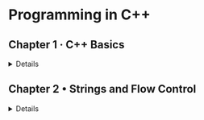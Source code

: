 # Programming in C++

## Chapter 1 · C++ Basics

<details>

<summary>Details</summary>

### Introduction to C++

- [Hello World](./Chapter%201%3A%20C%2B%2B%20Basics/1.%20Introduction%20to%20C%2B%2B/01.Hello%20World.cpp)
- [Print Two Lines](./Chapter%201%3A%20C%2B%2B%20Basics/1.%20Introduction%20to%20C%2B%2B/02.Print%20Two%20Lines.cpp)

### Variables

- [String to Integer](./Chapter%201%3A%20C%2B%2B%20Basics/2.Variables/String%20to%20Integer.cpp)
- [String to Boolean](./Chapter%201%3A%20C%2B%2B%20Basics/2.Variables/String%20to%20Boolean.cpp)
- [Integer to string](./Chapter%201%3A%20C%2B%2B%20Basics/2.Variables/Integer%20to%20string.cpp)

### Operators

- [Add Two Numbers](./Chapter%201%3A%20C%2B%2B%20Basics//3.Operators/01.Add%20Two%20Numbers.cpp)
- [Checking Boolean Equality](./Chapter%201%3A%20C%2B%2B%20Basics//3.Operators/02.Checking%20Boolean%20Equality.cpp)
- [Comparing Numbers](./Chapter%201%3A%20C%2B%2B%20Basics//3.Operators/03.Comparing%20Numbers.cpp)
- [Multiplying Numbers](./Chapter%201%3A%20C%2B%2B%20Basics//3.Operators/04.Multiplying%20Numbers.cpp)
- [Checking Boolean Inequality](./Chapter%201%3A%20C%2B%2B%20Basics//3.Operators/05.Checking%20Boolean%20Inequality.cpp)
- [Subtracting Numbers](./Chapter%201%3A%20C%2B%2B%20Basics//3.Operators/06.Subtracting%20Numbers.cpp)
- [Checking Value Equality](./Chapter%201%3A%20C%2B%2B%20Basics//3.Operators/07.Checking%20Value%20Equality.cpp)
- [Checking Less Than](./Chapter%201%3A%20C%2B%2B%20Basics//3.Operators/08.Checking%20Less%20Than.cpp)
- [Dividing Numbers](./Chapter%201%3A%20C%2B%2B%20Basics//3.Operators/09.Dividing%20Numbers.cpp)
- [Checking Value Inequality](./Chapter%201%3A%20C%2B%2B%20Basics//3.Operators/10.Checking%20Value%20Inequality.cpp)
- [Finding Remainders](./Chapter%201%3A%20C%2B%2B%20Basics//3.Operators/11.Finding%20Remainders.cpp)
- [Incrementing](./Chapter%201%3A%20C%2B%2B%20Basics//3.Operators/12.Incrementing.cpp)
- [Decrementing](./Chapter%201%3A%20C%2B%2B%20Basics//3.Operators/13.Decrementing.cpp)
- [Adding and Assigning](./Chapter%201%3A%20C%2B%2B%20Basics//3.Operators/14.Adding%20and%20Assigning.cpp)
- [Multiplying and Assigning](./Chapter%201%3A%20C%2B%2B%20Basics//3.Operators/15.Multiplying%20and%20Assigning.cpp)
- [Area of a Square](./Chapter%201%3A%20C%2B%2B%20Basics//3.Operators/16.Area%20of%20a%20Square.cpp)
- [Nth Term in an AP](./Chapter%201%3A%20C%2B%2B%20Basics//3.Operators/17.Nth%20Term%20in%20an%20AP.cpp)
- [Calculate area of Circle](./Chapter%201%3A%20C%2B%2B%20Basics//3.Operators/18.Calculate%20area%20of%20Circle.cpp)
- [Fahrenheit to Celcius](./Chapter%201%3A%20C%2B%2B%20Basics//3.Operators/19.Fahrenheit%20to%20Celcius.cpp)
- [Calculate volume of Cylinder](./Chapter%201%3A%20C%2B%2B%20Basics//3.Operatrs/20.Calculate%20volume%20of%20Cylinder.cpp)

</details>

## Chapter 2 • Strings and Flow Control

<details>

<summary>Details</summary>

### Strings and Math functions

- [Waiting Time](./Chapter%202%3A%20Strings%20and%20Flow%20Control/1.Strings%20and%20Math%20functions/01.Waiting%20Time.cpp)
- [Nobits's Test](./Chapter%202%3A%20Strings%20and%20Flow%20Control/1.Strings%20and%20Math%20functions/02.Nobitas's%20Test.cpp)
- [Ram Grades](./Chapter%202%3A%20Strings%20and%20Flow%20Control/1.Strings%20and%20Math%20functions/03.Ram%20Grades.cpp)
- [Increment and Decrement](./Chapter%202%3A%20Strings%20and%20Flow%20Control/1.Strings%20and%20Math%20functions/04.Increment%20and%20Decrement.cpp)
- [Nobita and Profit](./Chapter%202%3A%20Strings%20and%20Flow%20Control/1.Strings%20and%20Math%20functions/05.Nobita%20and%20Profit.cpp)
- [Operators](./Chapter%202%3A%20Strings%20and%20Flow%20Control/1.Strings%20and%20Math%20functions/06.Operators.cpp)
- [Simple Sum](./Chapter%202%3A%20Strings%20and%20Flow%20Control/1.Strings%20and%20Math%20functions/07.Simple%20Sum.cpp)
- [Dishes](./Chapter%202%3A%20Strings%20and%20Flow%20Control/1.Strings%20and%20Math%20functions/08.Dishes.cpp)
- [Steps Execution](./Chapter%202%3A%20Strings%20and%20Flow%20Control/1.Strings%20and%20Math%20functions/09.Steps%20Execution.cpp)
- [Nth term of GP](./Chapter%202%3A%20Strings%20and%20Flow%20Control/1.Strings%20and%20Math%20functions/10.Nth%20term%20of%20GP.cpp)
- [Distance between two points](./Chapter%202%3A%20Strings%20and%20Flow%20Control/1.Strings%20and%20Math%20functions/11.Distance%20between%20two%20points.cpp)
- [Length of Strings](./Chapter%202%3A%20Strings%20and%20Flow%20Control/1.Strings%20and%20Math%20functions/12.Length%20of%20Strings.cpp)
- [Adds two strings](./Chapter%202%3A%20Strings%20and%20Flow%20Control/1.Strings%20and%20Math%20functions/13.Adds%20two%20Strings.cpp)
- [Compare two strings](./Chapter%202%3A%20Strings%20and%20Flow%20Control/1.Strings%20and%20Math%20functions/14.Compare%20two%20strings.cpp)
- [Compare three Strings](../Chapter%202%3A%20Strings%20and%20Flow%20Control/1.Strings%20and%20Math%20functions/15.Compare%20three%20Strings.cpp)

### Conditional Statements

- [Positive or Negative number](./Chapter%202%3A%20Strings%20and%20Flow%20Control/2.Conditional%20Statements/01.Positive%20or%20Negative%20number.cpp)
- [Greater of two numbers](./Chapter%202%3A%20Strings%20and%20Flow%20Control/2.Conditional%20Statements/02.Greater%20of%20two%20numbers.cpp)
- [Grades](./Chapter%202%3A%20Strings%20and%20Flow%20Control/2.Conditional%20Statements/03.Grades.cpp)
- [Leap Year](./Chapter%202%3A%20Strings%20and%20Flow%20Control/2.Conditional%20Statements/04.Leap%20Yead.cpp)
- [Odd or Even Numbers](./Chapter%202%3A%20Strings%20and%20Flow%20Control/2.Conditional%20Statements/05.Odd%20or%20Even%20Numbers.cpp)

### Switch Case and Loops

- [Greatest of Three Numbers](./Chapter%202%3A%20Strings%20and%20Flow%20Control/3.Switch%20Case%20and%20Loops/01.Greatest%20of%20Three%20numbers.cpp)
- [Days of week](./Chapter%202%3A%20Strings%20and%20Flow%20Control/3.Switch%20Case%20and%20Loops/02.Days%20of%20week.cpp)
- [Sum of first N natural numbers](./Chapter%202%3A%20Strings%20and%20Flow%20Control/3.Switch%20Case%20and%20Loops/03.Sum%20of%20first%20N%20natural%20numbers.cpp)
- [Months of the year](./Chapter%202%3A%20Strings%20and%20Flow%20Control/3.Switch%20Case%20and%20Loops/04.Months%20of%20the%20year.cpp)
- [Sum of numbers in a range](./Chapter%202%3A%20Strings%20and%20Flow%20Control/3.Switch%20Case%20and%20Loops/06.Sum%20of%20numbers%20in%20a%20range.cpp)
- [Factorial](./Chapter%202%3A%20Strings%20and%20Flow%20Control/3.Switch%20Case%20and%20Loops/05.Factorial.cpp)
- [Fibonacci Series](./Chapter%202%3A%20Strings%20and%20Flow%20Control/3.Switch%20Case%20and%20Loops/07.Fibonacci%20Series.cpp)

</details>
